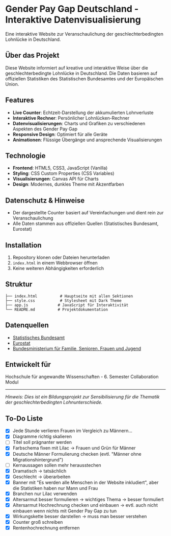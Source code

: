 # Gender Pay Gap Deutschland - Interaktive Datenvisualisierung

Eine interaktive Website zur Veranschaulichung der geschlechterbedingten Lohnlücke in Deutschland.

## Über das Projekt

Diese Website informiert auf kreative und interaktive Weise über die geschlechterbedingte Lohnlücke in Deutschland. Die Daten basieren auf offiziellen Statistiken des Statistischen Bundesamtes und der Europäischen Union.

## Features

- **Live Counter**: Echtzeit-Darstellung der akkumulierten Lohnverluste
- **Interaktive Rechner**: Persönlicher Lohnlücken-Rechner
- **Datenvisualisierungen**: Charts und Grafiken zu verschiedenen Aspekten des Gender Pay Gap
- **Responsive Design**: Optimiert für alle Geräte
- **Animationen**: Flüssige Übergänge und ansprechende Visualisierungen

## Technologie

- **Frontend**: HTML5, CSS3, JavaScript (Vanilla)
- **Styling**: CSS Custom Properties (CSS Variables)
- **Visualisierungen**: Canvas API für Charts
- **Design**: Modernes, dunkles Theme mit Akzentfarben

## Datenschutz & Hinweise

- Der dargestellte Counter basiert auf Vereinfachungen und dient rein zur Veranschaulichung
- Alle Daten stammen aus offiziellen Quellen (Statistisches Bundesamt, Eurostat)

## Installation

1. Repository klonen oder Dateien herunterladen
2. `index.html` in einem Webbrowser öffnen
3. Keine weiteren Abhängigkeiten erforderlich

## Struktur

```
├── index.html          # Hauptseite mit allen Sektionen
├── style.css           # Stylesheet mit Dark Theme
├── app.js             # JavaScript für Interaktivität
└── README.md          # Projektdokumentation
```

## Datenquellen

- [Statistisches Bundesamt](https://www.destatis.de/DE/Themen/Arbeit/Verdienste/Verdienste-Verdienstunterschiede/_inhalt.html)
- [Eurostat](https://ec.europa.eu/eurostat/de/web/main/data/database)
- [Bundesministerium für Familie, Senioren, Frauen und Jugend](https://www.bmfsfj.de/bmfsfj/themen/gleichstellung/gleichstellung-und-teilhabe)

## Entwickelt für

Hochschule für angewandte Wissenschaften - 6. Semester Collaboration Modul

---

*Hinweis: Dies ist ein Bildungsprojekt zur Sensibilisierung für die Thematik der geschlechterbedingten Lohnunterschiede.*

## To-Do Liste

- [x] Jede Stunde verlieren Frauen im Vergleich zu Männern...
- [x] Diagramme richtig skalieren
- [ ] Titel soll prägnanter werden
- [x] Farbschema fixen mit Lilac → Frauen und Grün für Männer
- [x] Deutsche Männer Formulierung checken (evtl. "Männer ohne Migrationshintergrund")
- [ ] Kernaussagen sollen mehr herausstechen
- [x] Dramatisch → tatsächlich
- [x] Geschlecht → überarbeiten
- [x] Banner mit "Es werden alle Menschen in der Website inkludiert", aber die Statistiken haben nur Mann und Frau
- [x] Branchen nur Lilac verwenden
- [x] Altersarmut besser formulieren → wichtiges Thema → besser formuliert
- [x] Altersarmut Hochrechnung checken und einbauen → evtl. auch nicht einbauen wenn nichts mit Gender Pay Gap zu tun
- [x] Wirkungskette besser darstellen → muss man besser verstehen
- [x] Counter groß schreiben
- [x] Rentenhochrechnung entfernen
